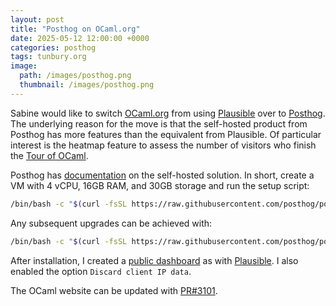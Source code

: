 ```yaml
---
layout: post
title: "Posthog on OCaml.org"
date: 2025-05-12 12:00:00 +0000
categories: posthog
tags: tunbury.org
image:
  path: /images/posthog.png
  thumbnail: /images/posthog.png
---
```


Sabine would like to switch [OCaml.org](https://ocaml.org) from using [Plausible](https://plausible.io) over to [Posthog](https://posthog.com). The underlying reason for the move is that the self-hosted product from Posthog has more features than the equivalent from Plausible. Of particular interest is the heatmap feature to assess the number of visitors who finish the [Tour of OCaml](https://ocaml.org/docs/tour-of-ocaml).

Posthog has [documentation](https://posthog.com/docs/self-host) on the self-hosted solution. In short, create a VM with 4 vCPU, 16GB RAM, and 30GB storage and run the setup script:

```sh
/bin/bash -c "$(curl -fsSL https://raw.githubusercontent.com/posthog/posthog/HEAD/bin/deploy-hobby)”
```

Any subsequent upgrades can be achieved with:

```sh
/bin/bash -c "$(curl -fsSL https://raw.githubusercontent.com/posthog/posthog/HEAD/bin/upgrade-hobby)"
```

After installation, I created a [public dashboard](https://posthog.ci.dev/shared/seqtamWuMXLwxJEAX1XNjwhzciAajw) as with [Plausible](https://plausible.ci.dev/ocaml.org). I also enabled the option `Discard client IP data`.

The OCaml website can be updated with [PR#3101](https://github.com/ocaml/ocaml.org/pull/3101).
